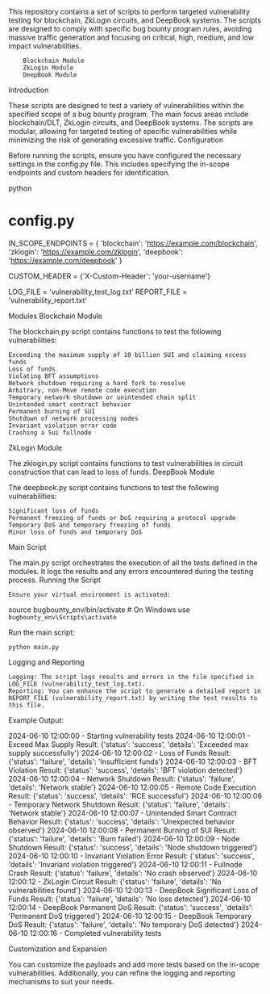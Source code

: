 This repository contains a set of scripts to perform targeted vulnerability testing for blockchain, ZkLogin circuits, and DeepBook systems. The scripts are designed to comply with specific bug bounty program rules, avoiding massive traffic generation and focusing on critical, high, medium, and low impact vulnerabilities.

        Blockchain Module
        ZkLogin Module
        DeepBook Module
    
Introduction

These scripts are designed to test a variety of vulnerabilities within the specified scope of a bug bounty program. The main focus areas include blockchain/DLT, ZkLogin circuits, and DeepBook systems. The scripts are modular, allowing for targeted testing of specific vulnerabilities while minimizing the risk of generating excessive traffic.
Configuration

Before running the scripts, ensure you have configured the necessary settings in the config.py file. This includes specifying the in-scope endpoints and custom headers for identification.

python

# config.py
IN_SCOPE_ENDPOINTS = {
    'blockchain': 'https://example.com/blockchain',
    'zklogin': 'https://example.com/zklogin',
    'deepbook': 'https://example.com/deepbook'
}

CUSTOM_HEADER = {'X-Custom-Header': 'your-username'}

LOG_FILE = 'vulnerability_test_log.txt'
REPORT_FILE = 'vulnerability_report.txt'

Modules
Blockchain Module

The blockchain.py script contains functions to test the following vulnerabilities:

    Exceeding the maximum supply of 10 billion SUI and claiming excess funds
    Loss of funds
    Violating BFT assumptions
    Network shutdown requiring a hard fork to resolve
    Arbitrary, non-Move remote code execution
    Temporary network shutdown or unintended chain split
    Unintended smart contract behavior
    Permanent burning of SUI
    Shutdown of network processing nodes
    Invariant violation error code
    Crashing a Sui fullnode

ZkLogin Module

The zklogin.py script contains functions to test vulnerabilities in circuit construction that can lead to loss of funds.
DeepBook Module

The deepbook.py script contains functions to test the following vulnerabilities:

    Significant loss of funds
    Permanent freezing of funds or DoS requiring a protocol upgrade
    Temporary DoS and temporary freezing of funds
    Minor loss of funds and temporary DoS

Main Script

The main.py script orchestrates the execution of all the tests defined in the modules. It logs the results and any errors encountered during the testing process.
Running the Script

    Ensure your virtual environment is activated:



source bugbounty_env/bin/activate  # On Windows use `bugbounty_env\Scripts\activate`

Run the main script:



    python main.py

Logging and Reporting

    Logging: The script logs results and errors in the file specified in LOG_FILE (vulnerability_test_log.txt).
    Reporting: You can enhance the script to generate a detailed report in REPORT_FILE (vulnerability_report.txt) by writing the test results to this file.


Example Output:

2024-06-10 12:00:00 - Starting vulnerability tests
2024-06-10 12:00:01 - Exceed Max Supply Result: {'status': 'success', 'details': 'Exceeded max supply successfully'}
2024-06-10 12:00:02 - Loss of Funds Result: {'status': 'failure', 'details': 'Insufficient funds'}
2024-06-10 12:00:03 - BFT Violation Result: {'status': 'success', 'details': 'BFT violation detected'}
2024-06-10 12:00:04 - Network Shutdown Result: {'status': 'failure', 'details': 'Network stable'}
2024-06-10 12:00:05 - Remote Code Execution Result: {'status': 'success', 'details': 'RCE successful'}
2024-06-10 12:00:06 - Temporary Network Shutdown Result: {'status': 'failure', 'details': 'Network stable'}
2024-06-10 12:00:07 - Unintended Smart Contract Behavior Result: {'status': 'success', 'details': 'Unexpected behavior observed'}
2024-06-10 12:00:08 - Permanent Burning of SUI Result: {'status': 'failure', 'details': 'Burn failed'}
2024-06-10 12:00:09 - Node Shutdown Result: {'status': 'success', 'details': 'Node shutdown triggered'}
2024-06-10 12:00:10 - Invariant Violation Error Result: {'status': 'success', 'details': 'Invariant violation triggered'}
2024-06-10 12:00:11 - Fullnode Crash Result: {'status': 'failure', 'details': 'No crash observed'}
2024-06-10 12:00:12 - ZkLogin Circuit Result: {'status': 'failure', 'details': 'No vulnerabilities found'}
2024-06-10 12:00:13 - DeepBook Significant Loss of Funds Result: {'status': 'failure', 'details': 'No loss detected'}
2024-06-10 12:00:14 - DeepBook Permanent DoS Result: {'status': 'success', 'details': 'Permanent DoS triggered'}
2024-06-10 12:00:15 - DeepBook Temporary DoS Result: {'status': 'failure', 'details': 'No temporary DoS detected'}
2024-06-10 12:00:16 - Completed vulnerability tests


Customization and Expansion

You can customize the payloads and add more tests based on the in-scope vulnerabilities. Additionally, you can refine the logging and reporting mechanisms to suit your needs.
   
